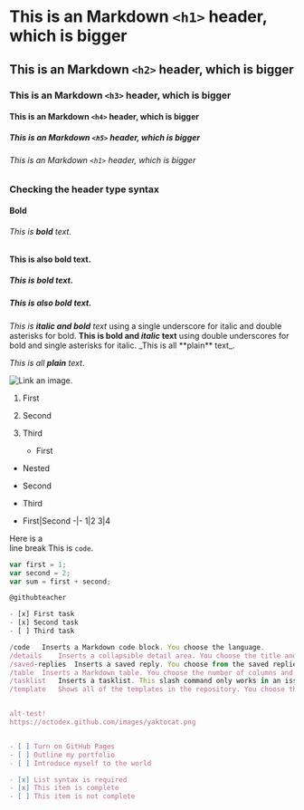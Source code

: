 # This is an Markdown `<h1>` header, which is bigger
## This is an Markdown `<h2>` header, which is bigger
### This is an Markdown `<h3>` header, which is bigger
#### This is an Markdown `<h4>` header, which is bigger
##### This is an Markdown `<h5>` header, which is bigger
###### This is an Markdown `<h1>` header, which is bigger

### Checking the header type syntax

#### Bold
###### This is **bold** text.
#### This is also __bold__ text.
##### This is bold text. 
##### This is also bold text.

__This_ is **italic and bold** text_ using a single underscore for italic and double asterisks for bold.
__This is bold and *italic* text__ using double underscores for bold and single asterisks for italic. 
\_This is all \*\*plain\*\* text\_.

_This is all **plain** text_.

![Link an image.](/Downloads/Designer.jpeg)

1. First
1. Second
1. Third

   - First
  - Nested
- Second
- Third

- First|Second
-|-
1|2
3|4

Here is a<br />line break
This is `code`.

```javascript
var first = 1;
var second = 2;
var sum = first + second;

@githubteacher

- [x] First task
- [x] Second task
- [ ] Third task

/code	Inserts a Markdown code block. You choose the language.
/details	Inserts a collapsible detail area. You choose the title and content.
/saved-replies	Inserts a saved reply. You choose from the saved replies for your user account. If you add %cursor% to your saved reply, the slash command places the cursor in that location.
/table	Inserts a Markdown table. You choose the number of columns and rows.
/tasklist	Inserts a tasklist. This slash command only works in an issue description.
/template	Shows all of the templates in the repository. You choose the template to insert. This slash command works for issue templates and a pull request template.


alt-test!
https://octodex.github.com/images/yaktocat.png


- [ ] Turn on GitHub Pages
- [ ] Outline my portfolio
- [ ] Introduce myself to the world

- [x] List syntax is required
- [x] This item is complete
- [ ] This item is not complete
